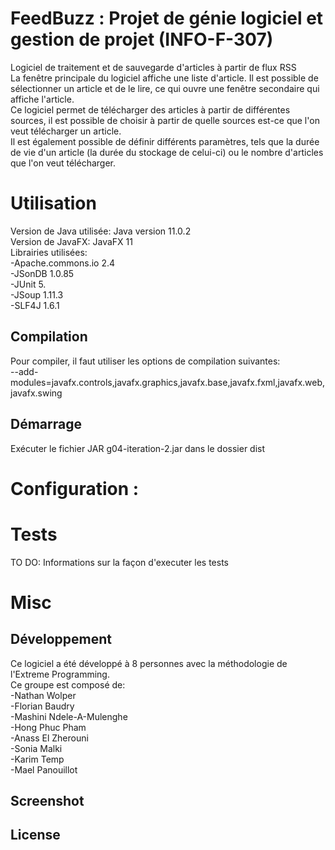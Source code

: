 # FeedBuzz : Projet de génie logiciel et gestion de projet (INFO-F-307)

Logiciel de traitement et de sauvegarde d'articles à partir de flux RSS  
La fenêtre principale du logiciel affiche une liste d'article. Il est possible de sélectionner un article et de le lire, ce qui ouvre une fenêtre secondaire qui affiche l'article.  
Ce logiciel permet de télécharger des articles à partir de différentes sources, il est possible de choisir à partir de quelle sources est-ce que l'on veut télécharger un article.  
Il est également possible de définir différents paramètres, tels que la durée de vie d'un article (la durée du stockage de celui-ci) ou le nombre d'articles que l'on veut télécharger.  


# Utilisation

Version de Java utilisée: Java version 11.0.2  
Version de JavaFX: JavaFX 11  
Librairies utilisées:  
 -Apache.commons.io 2.4  
 -JSonDB 1.0.85  
 -JUnit 5.  
 -JSoup 1.11.3  
 -SLF4J 1.6.1  

<!--TO DO: Informations sur le système de build et la version du Java/Librairies utilisés dans l'implementation.-->

## Compilation

Pour compiler, il faut utiliser les options de compilation suivantes:  
 --add-modules=javafx.controls,javafx.graphics,javafx.base,javafx.fxml,javafx.web,javafx.swing

## Démarrage 

Exécuter le fichier JAR g04-iteration-2.jar dans le dossier dist
<!-- TO DO: Informations sur le démarrage -->

# Configuration :

# Tests

TO DO: Informations sur la façon d'executer les tests

# Misc

## Développement

Ce logiciel a été développé à 8 personnes avec la méthodologie de l'Extreme Programming.  
Ce groupe est composé de:  
 -Nathan Wolper  
 -Florian Baudry  
 -Mashini Ndele-A-Mulenghe  
 -Hong Phuc Pham  
 -Anass El Zherouni  
 -Sonia Malki  
 -Karim Temp  
 -Mael Panouillot  

## Screenshot

## License
